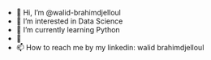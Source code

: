 - 👋 Hi, I’m @walid-brahimdjelloul
- 👀 I’m interested in Data Science
- 🌱 I’m currently learning Python 
- 💞️ 
- 📫 How to reach me by my linkedin: walid brahimdjelloul


<!---
walid-brahimdjelloul/walid-brahimdjelloul is a ✨ special ✨ repository because its `README.md` (this file) appears on your GitHub profile.
You can click the Preview link to take a look at your changes.
--->
